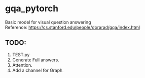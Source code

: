 # gqa_pytorch
Basic model for visual question answering  
Reference: https://cs.stanford.edu/people/dorarad/gqa/index.html  
  
## TODO:  
1. TEST.py  
2. Generate Full answers.  
3. Attention.  
4. Add a channel for Graph.
